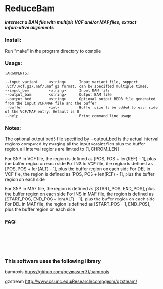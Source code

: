 # ReduceBam

##### intersect a BAM file with multiple VCF and/or MAF files, extract informative alignments

### Install:
Run "make" in the program directory to compile

### Usage:
```
[ARGUMENTS]

--input_variant     <string>      Input variant file, support .vcf/.vcf.gz/.maf/.maf.gz format, can be specified multiple times.
--input_bam         <string>      Input BAM file
--output_bam        <string>      Output BAM file
--output_bed        <string>      Optional output BED3 file generated from the input VCF/MAF file and the buffer
--buffer            <int>         Buffer size to be added to each side of the VCF/MAF entry. Default is 0
--help                            Print command line usage
```

### Notes:
The optional output bed3 file specified by --output_bed is the actual interval regions computed by merging all the input varaint files plus the buffer region, all interval regions are limited to [1, CHROM_LEN]

For SNP in VCF file, the region is defined as [POS, POS + len(REF) - 1], plus the buffer region on each side
For INS in VCF file, the region is defined as [POS, POS + len(ALT) - 1], plus the buffer region on each side
For DEL in VCF file, the region is defined as [POS, POS + len(REF) - 1], plus the buffer region on each side

For SNP in MAF file, the region is defined as [START_POS, END_POS], plus the buffer region on each side
For INS in MAF file, the region is defined as [START_POS, END_POS + len(ALT) - 1], plus the buffer region on each side
For DEL in MAF file, the region is defined as [START_POS - 1, END_POS], plus the buffer region on each side


### FAQ:

```






``` 

### This software uses the following library

bamtools https://github.com/pezmaster31/bamtools

gzstream http://www.cs.unc.edu/Research/compgeom/gzstream/

